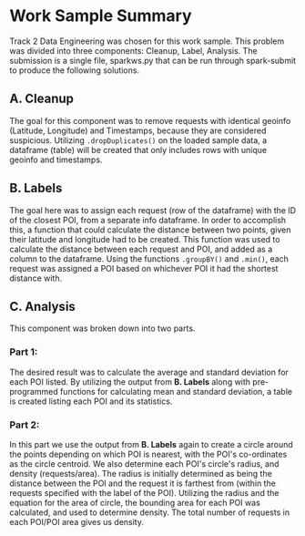 # Work Sample Summary
Track 2 Data Engineering was chosen for this work sample. This problem was divided into three components: Cleanup, Label, Analysis. The submission is a single file, sparkws.py that can be run through spark-submit to produce the following solutions.

## A. Cleanup 
The goal for this component was to remove requests with identical geoinfo (Latitude, Longitude) and Timestamps, because they are considered suspicious. Utilizing `.dropDuplicates()` on the loaded sample data, a dataframe (table) will be created that only includes rows with unique geoinfo and timestamps. 

## B. Labels
The goal here was to assign each request (row of the dataframe) with the ID of the closest POI, from a separate info dataframe. In order to accomplish this, a function that could calculate the distance between two points, given their latitude and longitude had to be created. This function was used to calculate the distance between each request and POI, and added as a column to the dataframe. Using the functions `.groupBY()` and `.min()`, each request was assigned a POI based on  whichever POI it had the shortest distance with. 

## C. Analysis
This component was broken down into two parts.

### Part 1:
The desired result was to calculate the average and standard deviation for each POI listed. By utilizing the output from **B. Labels** along with pre-programmed functions for calculating mean and standard deviation, a table is created listing each POI and its statistics. 

### Part 2: 
In this part we use the output from **B. Labels** again to create a circle around the points depending on which POI is nearest, with the POI's co-ordinates as the circle centroid. We also determine each POI's circle's radius, and density (requests/area). The radius is initially determined as being the distance between the POI and the request it is farthest from (within the requests specified with the label of the POI). Utilizing the radius and the equation for the area of circle,  the bounding area for each POI was calculated, and used to determine density. The total number of requests in each POI/POI area gives us density. 